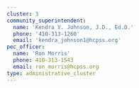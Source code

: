 ```yaml
---
cluster: 3
community_superintendent:
  name: 'Kendra V. Johnson, J.D., Ed.D.'
  phone: '410-313-1260'
  email: 'kendra_johnson1@hcpss.org'
pec_officer:
  name: 'Ron Morris'
  phone: 410-313-1543
  email: ron_morris@hcpss.org
type: administrative_cluster
---
```

